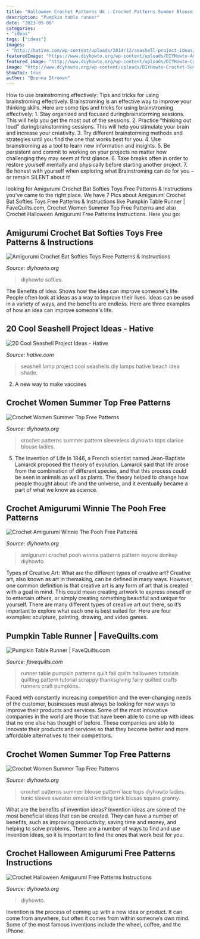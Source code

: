 ```yaml
---
title: "Halloween Crochet Patterns Uk : Crochet Patterns Summer Blouse Pattern Lace Tops Diyhowto Ladies Tunic Sleeve Sweater Emerald Knitting Tank Blusas Square Granny"
description: "Pumpkin table runner"
date: "2023-05-06"
categories:
- "ideas"
tags: ["ideas"]
images:
- "http://hative.com/wp-content/uploads/2014/12/seashell-project-ideas/13-seashell-lamp.jpg"
featuredImage: "https://www.diyhowto.org/wp-content/uploads/DIYHowto-Amigurumi-Crochet-Bat-Free-Patterns-02.jpg"
featured_image: "http://www.diyhowto.org/wp-content/uploads/DIYHowto-Crochet-Amigurumi-Winnie-The-Pooh-Free-Patterns-01.jpg"
image: "http://www.diyhowto.org/wp-content/uploads/DIYHowto-Crochet-Summer-Top-Free-Patterns-10.jpg"
ShowToc: true
author: "Brenna Stroman"
---
```



How to use brainstroming effectively: Tips and tricks for using brainstroming effectively.
Brainstroming is an effective way to improve your thinking skills. Here are some tips and tricks for using brainstroming effectively: 1. Stay organized and focused duringbrainstorming sessions. This will help you get the most out of the sessions. 2. Practice “thinking out loud” duringbrainstorming sessions. This will help you stimulate your brain and increase your creativity. 3. Try different brainstorming methods and strategies until you find the one that works best for you. 4. Use brainstroming as a tool to learn new information and insights. 5. Be persistent and commit to working on your projects no matter how challenging they may seem at first glance. 6. Take breaks often in order to restore yourself mentally and physically before starting another project. 7. Be honest with yourself when exploring what Brainstroming can do for you – or remain SILENT about it!

	

		
looking for Amigurumi Crochet Bat Softies Toys Free Patterns &amp; Instructions you've came to the right place. We have 7 Pics about Amigurumi Crochet Bat Softies Toys Free Patterns &amp; Instructions like Pumpkin Table Runner | FaveQuilts.com, Crochet Women Summer Top Free Patterns and also Crochet Halloween Amigurumi Free Patterns Instructions. Here you go:
		
    
## Amigurumi Crochet Bat Softies Toys Free Patterns &amp; Instructions

<img loading=lazy src="https://www.diyhowto.org/wp-content/uploads/DIYHowto-Amigurumi-Crochet-Bat-Free-Patterns-02.jpg" onerror="this.onerror=null;this.src='https://tse2.mm.bing.net/th?id=OIP.swihd1x2bqp2wywO1cjwGgHaRq&amp;pid=15.1';" alt="Amigurumi Crochet Bat Softies Toys Free Patterns &amp; Instructions">

_Source: diyhowto.org_

>diyhowto softies. 

	

The Benefits of Idea: Shows how the idea can improve someone's life
People often look at ideas as a way to improve their lives. Ideas can be used in a variety of ways, and the benefits are endless. Here are three examples of how an idea can improve someone's life.

    
## 20 Cool Seashell Project Ideas - Hative

<img loading=lazy src="http://hative.com/wp-content/uploads/2014/12/seashell-project-ideas/13-seashell-lamp.jpg" onerror="this.onerror=null;this.src='https://tse4.mm.bing.net/th?id=OIP.qCJraIMZYB5f4uhH387v3AHaLd&amp;pid=15.1';" alt="20 Cool Seashell Project Ideas - Hative">

_Source: hative.com_

>seashell lamp project cool seashells diy lamps hative beach idea shade. 

	

2. A new way to make vaccines 

    
## Crochet Women Summer Top Free Patterns

<img loading=lazy src="http://www.diyhowto.org/wp-content/uploads/DIYHowto-Crochet-Summer-Top-Free-Patterns-09.jpg" onerror="this.onerror=null;this.src='https://tse4.mm.bing.net/th?id=OIP.Q1QajryKua6fFfYGIGQjsgHaRi&amp;pid=15.1';" alt="Crochet Women Summer Top Free Patterns">

_Source: diyhowto.org_

>crochet patterns summer pattern sleeveless diyhowto tops clarice blouse ladies. 

	

5. The Invention of Life
In 1846, a French scientist named Jean-Baptiste Lamarck proposed the theory of evolution. Lamarck said that life arose from the combination of different species, and that this process could be seen in animals as well as plants. The theory helped to change how people thought about life and the universe, and it eventually became a part of what we know as science.

    
## Crochet Amigurumi Winnie The Pooh Free Patterns

<img loading=lazy src="http://www.diyhowto.org/wp-content/uploads/DIYHowto-Crochet-Amigurumi-Winnie-The-Pooh-Free-Patterns-01.jpg" onerror="this.onerror=null;this.src='https://tse1.mm.bing.net/th?id=OIP.j83dbE9zj-QTDbb7T6ifKgHaOj&amp;pid=15.1';" alt="Crochet Amigurumi Winnie The Pooh Free Patterns">

_Source: diyhowto.org_

>amigurumi crochet pooh winnie patterns pattern eeyore donkey diyhowto. 

	

Types of Creative Art: What are the different types of creative art?
Creative art, also known as art in themaking, can be defined in many ways. However, one common definition is that creative art is any form of art that is created with a goal in mind. This could mean creating artwork to express oneself or to entertain others, or simply creating something beautiful and unique for yourself. There are many different types of creative art out there, so it’s important to explore what each one is best suited for. Here are four examples: sculpture, painting, drawing, and video games.

    
## Pumpkin Table Runner | FaveQuilts.com

<img loading=lazy src="http://irepo.primecp.com/2015/07/229610/Pumpkin-Table-Runner_Large600_ID-1105676.jpg?v=1105676" onerror="this.onerror=null;this.src='https://tse2.mm.bing.net/th?id=OIP.5H5XHBSCmoNsHexpHifilwHaJ6&amp;pid=15.1';" alt="Pumpkin Table Runner | FaveQuilts.com">

_Source: favequilts.com_

>runner table pumpkin patterns quilt fall quilts halloween tutorials quilting pattern tutorial scrappy thanksgiving fairy quilted crafts runners craft pumpkins. 

	

Faced with constantly increasing competition and the ever-changing needs of the customer, businesses must always be looking for new ways to improve their products and services. Some of the most innovative companies in the world are those that have been able to come up with ideas that no one else has thought of before. These companies are able to innovate their products and services so that they become better and more affordable alternatives to their competitors.

    
## Crochet Women Summer Top Free Patterns

<img loading=lazy src="http://www.diyhowto.org/wp-content/uploads/DIYHowto-Crochet-Summer-Top-Free-Patterns-10.jpg" onerror="this.onerror=null;this.src='https://tse4.mm.bing.net/th?id=OIP.347ysEZXB01KRX9hh5eX8QHaRi&amp;pid=15.1';" alt="Crochet Women Summer Top Free Patterns">

_Source: diyhowto.org_

>crochet patterns summer blouse pattern lace tops diyhowto ladies tunic sleeve sweater emerald knitting tank blusas square granny. 

	

What are the benefits of invention ideas?
Invention ideas are some of the most beneficial ideas that can be created. They can have a number of benefits, such as improving productivity, saving time and money, and helping to solve problems. There are a number of ways to find and use invention ideas, so it is important to find the ones that work best for you.

    
## Crochet Halloween Amigurumi Free Patterns Instructions

<img loading=lazy src="https://www.diyhowto.org/wp-content/uploads/DIYHowto-Crochet-Halloween-Amigurumi-Free-Pattern-16.jpg" onerror="this.onerror=null;this.src='https://tse2.mm.bing.net/th?id=OIP.HUdL6mrdfNYWGT9Vf4quLgHaPl&amp;pid=15.1';" alt="Crochet Halloween Amigurumi Free Patterns Instructions">

_Source: diyhowto.org_

>diyhowto. 

	

Invention is the process of coming up with a new idea or product. It can come from anywhere, but often it comes from within someone’s own mind. Some of the most famous inventions include the wheel, coffee, and the iPhone.


